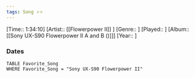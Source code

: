 ```yaml
---
tags: Song ⭐⭐ 
---
```

[Time:: 1:34:10]
[Artist:: [[Flowerpower II]] ]
[Genre:: ]
[Played:: ]
[Album:: [[Sony UX-S90 Flowerpower II A and B ()]]]
[Year:: ]
### Dates
````dataview
TABLE Favorite_Song
WHERE Favorite_Song = "Sony UX-S90 Flowerpower II"
````